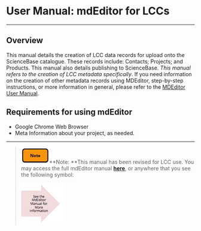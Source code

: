 # User Manual: mdEditor for LCCs

---

## **Overview**

This manual details the creation of LCC data records for upload onto the ScienceBase catalogue. These records include: Contacts; Projects; and Products. This manual also details publishing to ScienceBase. _This manual refers to the creation of LCC metadata specifically_. If you need information on the creation of other metadata records using MDEditor,  step-by-step instructions, or more information in general, please refer to the [MDEditor User Manual](https://adiwg.gitbooks.io/mdeditor/content/).

## Requirements for using mdEditor 

* Google Chrome Web Browser
* Meta Information about your project, as needed.

---

> ![](/assets/note_small.png)**Note: **This manual has been revised for LCC use. You may access the full mdEditor manual [**here**](https://adiwg.gitbooks.io/mdeditor/content/), or anywhere that you see the following symbol:
>
> ![](/assets/see_full_manual_for.png)



